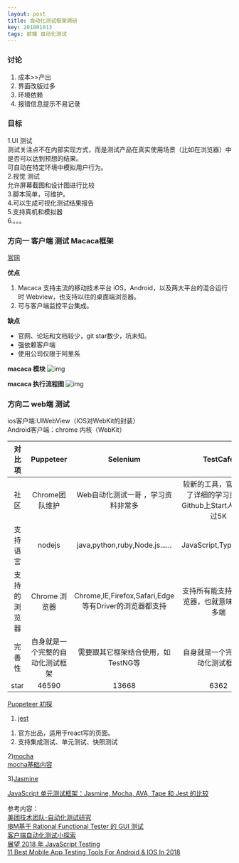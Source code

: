 ```yaml
---
layout: post
title: 自动化测试框架调研
key: 201801013
tags: 前端 自动化测试
---      
```

### 讨论  
1. 成本>>产出
2. 界面改版过多
3. 环境依赖
4. 报错信息提示不易记录

### 目标  
 
1.UI 测试   
测试关注点不在内部实现方式，而是测试产品在真实使用场景（比如在浏览器）中是否可以达到预想的结果。   
可自动在特定环境中模拟用户行为。   
2.视觉 测试   
允许屏幕截图和设计图进行比较   
3.脚本简单，可维护。   
4.可以生成可视化测试结果报告   
5.支持真机和模拟器   
6.。。。
### 方向一 客户端 测试 Macaca框架    
[官网](https://macacajs.github.io/zh/)   
   
**优点**    
1. Macaca 支持主流的移动技术平台 iOS，Android，以及两大平台的混合运行时 Webview，也支持以往的桌面端浏览器。        
2. 可与客户端监控平台集成。    

**缺点**      

* 官网、论坛和文档较少，git star数少，坑未知。 
* 强依赖客户端 
* 使用公司仅限于阿里系         

**macaca 模块** 
![img](http://ww2.sinaimg.cn/large/6b65a607gw1fai803sahcj21ez0s1tis.jpg)  

**macaca 执行流程图** 
![img](http://ww2.sinaimg.cn/large/6b65a607gw1fai80e6lxpj21ft0rhk0e.jpg)  

### 方向二 web端 测试

ios客户端:UIWebView（IOS对WebKit的封装）   
Android客户端：chrome 内核（WebKit）  

|    对比项          | Puppeteer | Selenium | TestCafe |  
| :----------: | :-----:| :-----:|  :-----:|   
| 社区|Chrome团队维护|Web自动化测试一哥 ，学习资料非常多|较新的工具，官方提供了详细的学习资料，Github上Start人数也超过5K|
|支持语言|nodejs|java,python,ruby,Node.js......|JavaScript,TypeScript|
|支持的浏览器|Chrome 浏览器|	Chrome,IE,Firefox,Safari,Edge等有Driver的浏览器都支持	|支持所有能支持JS的浏览器，也就意味着支持多端|
|完善性	|自身就是一个完整的自动化测试框架|需要跟其它框架结合使用，如TestNG等	|自身就是一个完整的自动化测试框架|
|star	|46590|13668|6362|  
 
 [Puppeteer 初探](https://juejin.im/post/59e5a86c51882578bf185dba)
  
 1) [jest](https://reactnative.cn/docs/0.42/testing/)   
  
1. 官方出品，适用于react写的页面。       
2. 支持集成测试、单元测试、快照测试
 
2)[mocha](https://mochajs.org/)   
[mocha基础内容](http://naotu.baidu.com/file/73de004c1580a35f062f3b23cf10b085?token=63e89869ccf25260)   
 
3)[Jasmine](https://jasmine.github.io/)
  
[JavaScript 单元测试框架：Jasmine, Mocha, AVA, Tape 和 Jest 的比较](https://juejin.im/post/5acc721a6fb9a028b77b23c9)
     
        


参考内容：  
[美团技术团队-自动化测试研究](https://tech.meituan.com/2017/06/23/mobile-app-automation.html)                                                                                                                                                                                                                                                                                                                                                                                                                                                                                                                                                                                                                                                                                                                                                                                                                                                                                                                                                                                                                                                                                                                                                                                                                                                                                                                                                                                                                                                                                                                                                                                                                                                                                                                                                                                                                                                                                                                                                                                                                                                                                                                                                                                                                                                                                                                                                                                                                                                                                           
[IBM基于 Rational Functional Tester 的 GUI 测试](https://www.ibm.com/developerworks/cn/rational/r-cn-guiautotesting1/index.html)  
[客户端自动化测试小探索](https://juejin.im/entry/5816fe4e67f3560058680da6)  
[展望 2018 年 JavaScript Testing](https://zhuanlan.zhihu.com/p/32702421)  
[11 Best Mobile App Testing Tools For Android & IOS In 2018](https://magnetoitsolutions.com/blog/mobile-app-testing-tools-for-android-ios)
